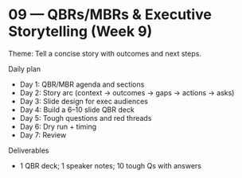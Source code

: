 # 09 — QBRs/MBRs & Executive Storytelling (Week 9)

Theme: Tell a concise story with outcomes and next steps.

Daily plan
- Day 1: QBR/MBR agenda and sections
- Day 2: Story arc (context → outcomes → gaps → actions → asks)
- Day 3: Slide design for exec audiences
- Day 4: Build a 6–10 slide QBR deck
- Day 5: Tough questions and red threads
- Day 6: Dry run + timing
- Day 7: Review

Deliverables
- 1 QBR deck; 1 speaker notes; 10 tough Qs with answers

